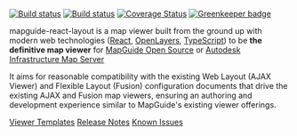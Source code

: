 [![Build status](https://travis-ci.org/jumpinjackie/mapguide-react-layout.svg)](https://travis-ci.org/jumpinjackie/mapguide-react-layout)
[![Build status](https://ci.appveyor.com/api/projects/status/urdvk8788w6h26ae?svg=true)](https://ci.appveyor.com/project/jumpinjackie/mapguide-react-layout)
[![Coverage Status](https://coveralls.io/repos/github/jumpinjackie/mapguide-react-layout/badge.svg?branch=master)](https://coveralls.io/github/jumpinjackie/mapguide-react-layout?branch=master)
[![Greenkeeper badge](https://badges.greenkeeper.io/jumpinjackie/mapguide-react-layout.svg)](https://greenkeeper.io/)

mapguide-react-layout is a map viewer built from the ground up with modern web technologies ([React](https://facebook.github.io/react/), [OpenLayers](http://openlayers.org/), [TypeScript](https://www.typescriptlang.org/)) to be **the definitive map viewer** for [MapGuide Open Source](http://mapguide.osgeo.org) or [Autodesk Infrastructure Map Server](http://www.autodesk.com/products/infrastructure-map-server/overview)

It aims for reasonable compatibility with the existing Web Layout (AJAX Viewer) and Flexible Layout (Fusion) configuration documents that drive the existing AJAX and Fusion map viewers, ensuring an authoring and development experience similar to MapGuide's existing viewer offerings.

[Viewer Templates](TEMPLATES.md)
[Release Notes](RELEASE_NOTES.md)
[Known Issues](KNOWN_ISSUES.md)

